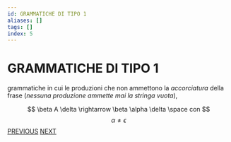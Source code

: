 ```yaml
---
id: GRAMMATICHE DI TIPO 1
aliases: []
tags: []
index: 5
---
```

# GRAMMATICHE DI TIPO 1 

grammatiche in cui le produzioni che non ammettono la *accorciatura* della frase (*nessuna produzione ammette mai la stringa vuota*), 

$$
\beta A \delta \rightarrow \beta \alpha \delta \space con
$$
$$
\alpha \neq \epsilon
$$
[PREVIOUS](GRAMMATICHE_TIPO_0.md) [NEXT](GRAMMATICHE_TIPO_2.md)
